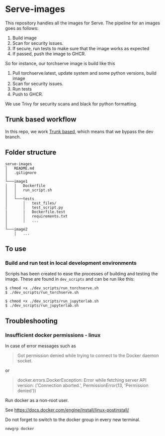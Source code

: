 # Serve-images
This repository handles all the images for Serve. 
The pipeline for an images goes as follows:
1. Build image
2. Scan for security issues. 
3. If secure, run tests to make sure that the image works as expected
4. If passed, push the image to GHCR. 

So for instance, our torchserve image is build like this
1. Pull torchserve:latest, update system and some python versions, build image
2. Scan for security issues.
3. Run tests
4. Push to GHCR.

We use Trivy for security scans and black for python formatting.

## Trunk based workflow
In this repo, we work [Trunk based](https://www.toptal.com/software/trunk-based-development-git-flow), which means that we bypass the dev branch.

## Folder structure
```
serve-images
│   README.md
│   .gitignore    
│
└───image1
│   │   Dockerfile
│   │   run_script.sh
│   │
│   └───tests
│       │   test_files/
│       │   test_script.py
|       |   Dockerfile.test
│       │   requirements.txt
│       │   ...
│   
└───image2
    │   ...

```


## To use

### Build and run test in local development environments
Scripts has been created to ease the processes of building and testing the image. These are found in `dev_scripts` and can be run like this:

```
$ chmod +x ./dev_scripts/run_torchserve.sh
$ ./dev_scripts/run_torchserve.sh
```

```
$ chmod +x ./dev_scripts/run_jupyterlab.sh
$ ./dev_scripts/run_jupyterlab.sh
```


## Troubleshooting

### Insufficient docker permissions - linux
In case of error messages such as

> Got permission denied while trying to connect to the Docker daemon socket.

or

> docker.errors.DockerException: Error while fetching server API version: ('Connection aborted.', PermissionError(13, 'Permission denied'))

Run docker as a non-root user.

See https://docs.docker.com/engine/install/linux-postinstall/

Do not forget to switch to the docker group in every new terminal.

```
newgrp docker
```
